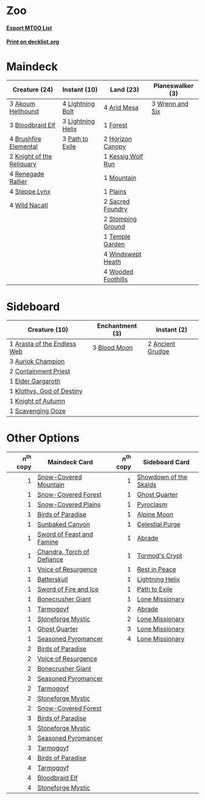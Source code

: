 # Zoo

#### [Export MTGO List](../collection/Zoo/Zoo.txt)
#### [Print on decklist.org](http://decklist.org/?deckmain=3%09Akoum%20Hellhound%0A4%09Arid%20Mesa%0A3%09Bloodbraid%20Elf%0A4%09Brushfire%20Elemental%0A1%09Forest%0A2%09Horizon%20Canopy%0A1%09Kessig%20Wolf%20Run%0A2%09Knight%20of%20the%20Reliquary%0A4%09Lightning%20Bolt%0A3%09Lightning%20Helix%0A1%09Mountain%0A3%09Path%20to%20Exile%0A1%09Plains%0A4%09Renegade%20Rallier%0A2%09Sacred%20Foundry%0A4%09Steppe%20Lynx%0A2%09Stomping%20Ground%0A1%09Temple%20Garden%0A4%09Wild%20Nacatl%0A4%09Windswept%20Heath%0A4%09Wooded%20Foothills%0A3%09Wrenn%20and%20Six&deckside=2%09Ancient%20Grudge%0A1%09Arasta%20of%20the%20Endless%20Web%0A3%09Auriok%20Champion%0A3%09Blood%20Moon%0A2%09Containment%20Priest%0A1%09Elder%20Gargaroth%0A1%09Klothys,%20God%20of%20Destiny%0A1%09Knight%20of%20Autumn%0A1%09Scavenging%20Ooze)
# Maindeck

|                                           Creature (24)                                            |                                        Instant (10)                                        |                                          Land (23)                                          |                                     Planeswalker (3)                                     |
|----------------------------------------------------------------------------------------------------|--------------------------------------------------------------------------------------------|---------------------------------------------------------------------------------------------|------------------------------------------------------------------------------------------|
|3 [Akoum Hellhound](http://gatherer.wizards.com/Pages/Card/Details.aspx?multiverseid=491772)        |4 [Lightning Bolt](http://gatherer.wizards.com/Pages/Card/Details.aspx?multiverseid=806)    |4 [Arid Mesa](http://gatherer.wizards.com/Pages/Card/Details.aspx?multiverseid=405092)       |3 [Wrenn and Six](http://gatherer.wizards.com/Pages/Card/Details.aspx?multiverseid=464166)|
|3 [Bloodbraid Elf](http://gatherer.wizards.com/Pages/Card/Details.aspx?multiverseid=185053)         |3 [Lightning Helix](http://gatherer.wizards.com/Pages/Card/Details.aspx?multiverseid=249386)|1 [Forest](http://gatherer.wizards.com/Pages/Card/Details.aspx?multiverseid=439860)          |                                                                                          |
|4 [Brushfire Elemental](http://gatherer.wizards.com/Pages/Card/Details.aspx?multiverseid=491872)    |3 [Path to Exile](http://gatherer.wizards.com/Pages/Card/Details.aspx?multiverseid=220511)  |2 [Horizon Canopy](http://gatherer.wizards.com/Pages/Card/Details.aspx?multiverseid=409571)  |                                                                                          |
|2 [Knight of the Reliquary](http://gatherer.wizards.com/Pages/Card/Details.aspx?multiverseid=189145)|                                                                                            |1 [Kessig Wolf Run](http://gatherer.wizards.com/Pages/Card/Details.aspx?multiverseid=233256) |                                                                                          |
|4 [Renegade Rallier](http://gatherer.wizards.com/Pages/Card/Details.aspx?multiverseid=423800)       |                                                                                            |1 [Mountain](http://gatherer.wizards.com/Pages/Card/Details.aspx?multiverseid=439859)        |                                                                                          |
|4 [Steppe Lynx](http://gatherer.wizards.com/Pages/Card/Details.aspx?multiverseid=171012)            |                                                                                            |1 [Plains](http://gatherer.wizards.com/Pages/Card/Details.aspx?multiverseid=439856)          |                                                                                          |
|4 [Wild Nacatl](http://gatherer.wizards.com/Pages/Card/Details.aspx?multiverseid=174989)            |                                                                                            |2 [Sacred Foundry](http://gatherer.wizards.com/Pages/Card/Details.aspx?multiverseid=405106)  |                                                                                          |
|                                                                                                    |                                                                                            |2 [Stomping Ground](http://gatherer.wizards.com/Pages/Card/Details.aspx?multiverseid=405110) |                                                                                          |
|                                                                                                    |                                                                                            |1 [Temple Garden](http://gatherer.wizards.com/Pages/Card/Details.aspx?multiverseid=405112)   |                                                                                          |
|                                                                                                    |                                                                                            |4 [Windswept Heath](http://gatherer.wizards.com/Pages/Card/Details.aspx?multiverseid=405115) |                                                                                          |
|                                                                                                    |                                                                                            |4 [Wooded Foothills](http://gatherer.wizards.com/Pages/Card/Details.aspx?multiverseid=405116)|                                                                                          |


# Sideboard

|                                            Creature (10)                                             |                                   Enchantment (3)                                    |                                        Instant (2)                                        |
|------------------------------------------------------------------------------------------------------|--------------------------------------------------------------------------------------|-------------------------------------------------------------------------------------------|
|1 [Arasta of the Endless Web](http://gatherer.wizards.com/Pages/Card/Details.aspx?multiverseid=476416)|3 [Blood Moon](http://gatherer.wizards.com/Pages/Card/Details.aspx?multiverseid=45386)|2 [Ancient Grudge](http://gatherer.wizards.com/Pages/Card/Details.aspx?multiverseid=235600)|
|3 [Auriok Champion](http://gatherer.wizards.com/Pages/Card/Details.aspx?multiverseid=72921)           |                                                                                      |                                                                                           |
|2 [Containment Priest](http://gatherer.wizards.com/Pages/Card/Details.aspx?multiverseid=389470)       |                                                                                      |                                                                                           |
|1 [Elder Gargaroth](http://gatherer.wizards.com/Pages/Card/Details.aspx?multiverseid=485502)          |                                                                                      |                                                                                           |
|1 [Klothys, God of Destiny](http://gatherer.wizards.com/Pages/Card/Details.aspx?multiverseid=476471)  |                                                                                      |                                                                                           |
|1 [Knight of Autumn](http://gatherer.wizards.com/Pages/Card/Details.aspx?multiverseid=452933)         |                                                                                      |                                                                                           |
|1 [Scavenging Ooze](http://gatherer.wizards.com/Pages/Card/Details.aspx?multiverseid=420783)          |                                                                                      |                                                                                           |


# Other Options

|*n*<sup>th</sup> copy|                                            Maindeck Card                                            |*n*<sup>th</sup> copy|                                         Sideboard Card                                          |
|--------------------:|-----------------------------------------------------------------------------------------------------|--------------------:|-------------------------------------------------------------------------------------------------|
|                    1|[Snow-Covered Mountain](http://gatherer.wizards.com/Pages/Card/Details.aspx?multiverseid=121233)     |                    1|[Showdown of the Skalds](http://gatherer.wizards.com/Pages/Card/Details.aspx?multiverseid=503845)|
|                    1|[Snow-Covered Forest](http://gatherer.wizards.com/Pages/Card/Details.aspx?multiverseid=121192)       |                    1|[Ghost Quarter](http://gatherer.wizards.com/Pages/Card/Details.aspx?multiverseid=389534)         |
|                    1|[Snow-Covered Plains](http://gatherer.wizards.com/Pages/Card/Details.aspx?multiverseid=121267)       |                    1|[Pyroclasm](http://gatherer.wizards.com/Pages/Card/Details.aspx?multiverseid=129801)             |
|                    1|[Birds of Paradise](http://gatherer.wizards.com/Pages/Card/Details.aspx?multiverseid=129906)         |                    1|[Alpine Moon](http://gatherer.wizards.com/Pages/Card/Details.aspx?multiverseid=447264)           |
|                    1|[Sunbaked Canyon](http://gatherer.wizards.com/Pages/Card/Details.aspx?multiverseid=464196)           |                    1|[Celestial Purge](http://gatherer.wizards.com/Pages/Card/Details.aspx?multiverseid=183055)       |
|                    1|[Sword of Feast and Famine](http://gatherer.wizards.com/Pages/Card/Details.aspx?multiverseid=214070) |                    1|[Abrade](http://gatherer.wizards.com/Pages/Card/Details.aspx?multiverseid=430772)                |
|                    1|[Chandra, Torch of Defiance](http://gatherer.wizards.com/Pages/Card/Details.aspx?multiverseid=417683)|                    1|[Tormod's Crypt](http://gatherer.wizards.com/Pages/Card/Details.aspx?multiverseid=389723)        |
|                    1|[Voice of Resurgence](http://gatherer.wizards.com/Pages/Card/Details.aspx?multiverseid=368951)       |                    1|[Rest in Peace](http://gatherer.wizards.com/Pages/Card/Details.aspx?multiverseid=442021)         |
|                    1|[Batterskull](http://gatherer.wizards.com/Pages/Card/Details.aspx?multiverseid=233055)               |                    1|[Lightning Helix](http://gatherer.wizards.com/Pages/Card/Details.aspx?multiverseid=249386)       |
|                    1|[Sword of Fire and Ice](http://gatherer.wizards.com/Pages/Card/Details.aspx?multiverseid=46429)      |                    1|[Path to Exile](http://gatherer.wizards.com/Pages/Card/Details.aspx?multiverseid=220511)         |
|                    1|[Bonecrusher Giant](http://gatherer.wizards.com/Pages/Card/Details.aspx?multiverseid=473077)         |                    1|[Lone Missionary](http://gatherer.wizards.com/Pages/Card/Details.aspx?multiverseid=386344)       |
|                    1|[Tarmogoyf](http://gatherer.wizards.com/Pages/Card/Details.aspx?multiverseid=136142)                 |                    2|[Abrade](http://gatherer.wizards.com/Pages/Card/Details.aspx?multiverseid=430772)                |
|                    1|[Stoneforge Mystic](http://gatherer.wizards.com/Pages/Card/Details.aspx?multiverseid=198383)         |                    2|[Lone Missionary](http://gatherer.wizards.com/Pages/Card/Details.aspx?multiverseid=386344)       |
|                    1|[Ghost Quarter](http://gatherer.wizards.com/Pages/Card/Details.aspx?multiverseid=389534)             |                    3|[Lone Missionary](http://gatherer.wizards.com/Pages/Card/Details.aspx?multiverseid=386344)       |
|                    1|[Seasoned Pyromancer](http://gatherer.wizards.com/Pages/Card/Details.aspx?multiverseid=464094)       |                    4|[Lone Missionary](http://gatherer.wizards.com/Pages/Card/Details.aspx?multiverseid=386344)       |
|                    2|[Birds of Paradise](http://gatherer.wizards.com/Pages/Card/Details.aspx?multiverseid=129906)         |                     |                                                                                                 |
|                    2|[Voice of Resurgence](http://gatherer.wizards.com/Pages/Card/Details.aspx?multiverseid=368951)       |                     |                                                                                                 |
|                    2|[Bonecrusher Giant](http://gatherer.wizards.com/Pages/Card/Details.aspx?multiverseid=473077)         |                     |                                                                                                 |
|                    2|[Seasoned Pyromancer](http://gatherer.wizards.com/Pages/Card/Details.aspx?multiverseid=464094)       |                     |                                                                                                 |
|                    2|[Tarmogoyf](http://gatherer.wizards.com/Pages/Card/Details.aspx?multiverseid=136142)                 |                     |                                                                                                 |
|                    2|[Stoneforge Mystic](http://gatherer.wizards.com/Pages/Card/Details.aspx?multiverseid=198383)         |                     |                                                                                                 |
|                    2|[Snow-Covered Forest](http://gatherer.wizards.com/Pages/Card/Details.aspx?multiverseid=121192)       |                     |                                                                                                 |
|                    3|[Birds of Paradise](http://gatherer.wizards.com/Pages/Card/Details.aspx?multiverseid=129906)         |                     |                                                                                                 |
|                    3|[Stoneforge Mystic](http://gatherer.wizards.com/Pages/Card/Details.aspx?multiverseid=198383)         |                     |                                                                                                 |
|                    3|[Seasoned Pyromancer](http://gatherer.wizards.com/Pages/Card/Details.aspx?multiverseid=464094)       |                     |                                                                                                 |
|                    3|[Tarmogoyf](http://gatherer.wizards.com/Pages/Card/Details.aspx?multiverseid=136142)                 |                     |                                                                                                 |
|                    4|[Birds of Paradise](http://gatherer.wizards.com/Pages/Card/Details.aspx?multiverseid=129906)         |                     |                                                                                                 |
|                    4|[Tarmogoyf](http://gatherer.wizards.com/Pages/Card/Details.aspx?multiverseid=136142)                 |                     |                                                                                                 |
|                    4|[Bloodbraid Elf](http://gatherer.wizards.com/Pages/Card/Details.aspx?multiverseid=185053)            |                     |                                                                                                 |
|                    4|[Stoneforge Mystic](http://gatherer.wizards.com/Pages/Card/Details.aspx?multiverseid=198383)         |                     |                                                                                                 |

